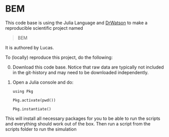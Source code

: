 # BEM

This code base is using the Julia Language and [DrWatson](https://juliadynamics.github.io/DrWatson.jl/stable/)
to make a reproducible scientific project named
> BEM

It is authored by Lucas.

To (locally) reproduce this project, do the following:

0. Download this code base. Notice that raw data are typically not included in the
   git-history and may need to be downloaded independently.
1. Open a Julia console and do:

   ``` 
   using Pkg

   Pkg.activate(pwd())

   Pkg.instantiate()

This will install all necessary packages for you to be able to run the scripts and
everything should work out of the box.
Then run a script from the scripts folder to run the simulation


